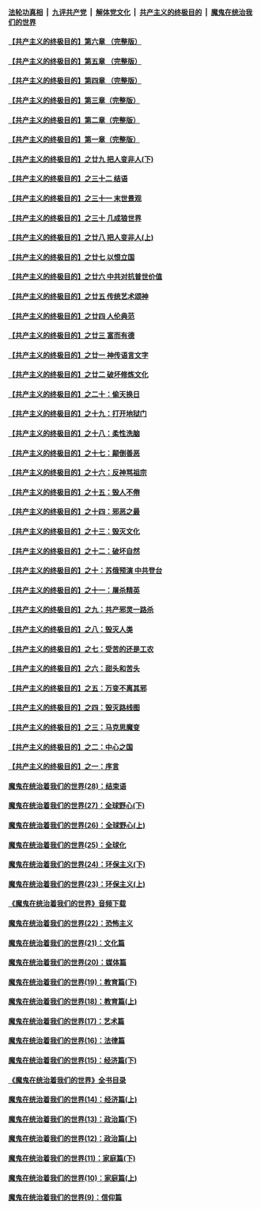 

####  [法轮功真相](../../../../basic/blob/master/README.md?t=04240631) &nbsp;|&nbsp; [九评共产党](../../../../9ping.md/blob/master/README.md?t=04240631) &nbsp;|&nbsp; [解体党文化](../../../../jtdwh.md/blob/master/README.md?t=04240631)  &nbsp;|&nbsp; [共产主义的终极目的](../../../../gczydzjmd.md/blob/master/README.md?t=04240631) &nbsp;|&nbsp; [魔鬼在统治我们的世界](../../../../mgztzwmdsj.md/blob/master/README.md?t=04240631) 

#### [【共产主义的终极目的】第六章 （完整版）](../pages/nsc422/n11428913.md?t=04240631) 

#### [【共产主义的终极目的】第五章 （完整版）](../pages/nsc422/n11428912.md?t=04240631) 

#### [【共产主义的终极目的】第四章 （完整版）](../pages/nsc422/n11428907.md?t=04240631) 

#### [【共产主义的终极目的】第三章（完整版）](../pages/nsc422/n11428848.md?t=04240631) 

#### [【共产主义的终极目的】第二章（完整版）](../pages/nsc422/n11428831.md?t=04240631) 

#### [【共产主义的终极目的】第一章（完整版）](../pages/nsc422/n11417651.md?t=04240631) 

#### [【共产主义的终极目的】之廿九 把人变非人(下)](../pages/nsc422/n11344140.md?t=04240631) 

#### [【共产主义的终极目的】之三十二 结语](../pages/nsc422/n11360535.md?t=04240631) 

#### [【共产主义的终极目的】之三十一 末世景观](../pages/nsc422/n11351129.md?t=04240631) 

#### [【共产主义的终极目的】之三十 几成狼世界](../pages/nsc422/n11348280.md?t=04240631) 

#### [【共产主义的终极目的】之廿八 把人变非人(上)](../pages/nsc422/n11340492.md?t=04240631) 

#### [【共产主义的终极目的】之廿七 以恨立国](../pages/nsc422/n11336944.md?t=04240631) 

#### [【共产主义的终极目的】之廿六 中共对抗普世价值](../pages/nsc422/n11324785.md?t=04240631) 

#### [【共产主义的终极目的】之廿五 传统艺术颂神](../pages/nsc422/n11296396.md?t=04240631) 

#### [【共产主义的终极目的】之廿四 人伦典范](../pages/nsc422/n11296397.md?t=04240631) 

#### [【共产主义的终极目的】之廿三 富而有德](../pages/nsc422/n11283598.md?t=04240631) 

#### [【共产主义的终极目的】之廿一 神传语言文字](../pages/nsc422/n11263265.md?t=04240631) 

#### [【共产主义的终极目的】之廿二 破坏修炼文化](../pages/nsc422/n11245728.md?t=04240631) 

#### [【共产主义的终极目的】之二十：偷天换日](../pages/nsc422/n11238846.md?t=04240631) 

#### [【共产主义的终极目的】之十九：打开地狱门](../pages/nsc422/n11206376.md?t=04240631) 

#### [【共产主义的终极目的】之十八：柔性洗脑](../pages/nsc422/n11199994.md?t=04240631) 

#### [【共产主义的终极目的】之十七：颠倒善恶](../pages/nsc422/n11179782.md?t=04240631) 

#### [【共产主义的终极目的】之十六：反神骂祖宗](../pages/nsc422/n11166798.md?t=04240631) 

#### [【共产主义的终极目的】之十五：毁人不倦](../pages/nsc422/n11166792.md?t=04240631) 

#### [【共产主义的终极目的】之十四：邪恶之最](../pages/nsc422/n11150249.md?t=04240631) 

#### [【共产主义的终极目的】之十三：毁灭文化](../pages/nsc422/n11135227.md?t=04240631) 

#### [【共产主义的终极目的】之十二：破坏自然](../pages/nsc422/n11135214.md?t=04240631) 

#### [【共产主义的终极目的】之十：苏俄预演 中共登台](../pages/nsc422/n11118424.md?t=04240631) 

#### [【共产主义的终极目的】之十一：屠杀精英](../pages/nsc422/n11118442.md?t=04240631) 

#### [【共产主义的终极目的】之九：共产邪灵一路杀](../pages/nsc422/n11114139.md?t=04240631) 

#### [【共产主义的终极目的】之八：毁灭人类](../pages/nsc422/n11108503.md?t=04240631) 

#### [【共产主义的终极目的】之七：受苦的还是工农](../pages/nsc422/n11101809.md?t=04240631) 

#### [【共产主义的终极目的】之六：甜头和苦头](../pages/nsc422/n11096971.md?t=04240631) 

#### [【共产主义的终极目的】之五：万变不离其邪](../pages/nsc422/n11091285.md?t=04240631) 

#### [【共产主义的终极目的】之四：毁灭路线图](../pages/nsc422/n11086284.md?t=04240631) 

#### [【共产主义的终极目的】之三：马克思魔变](../pages/nsc422/n11061941.md?t=04240631) 

#### [【共产主义的终极目的】之二：中心之国](../pages/nsc422/n11047728.md?t=04240631) 

#### [【共产主义的终极目的】之一：序言](../pages/nsc422/n11086077.md?t=04240631) 

#### [魔鬼在统治着我们的世界(28)：结束语](../pages/nsc422/n10936246.md?t=04240631) 

#### [魔鬼在统治着我们的世界(27)：全球野心(下)](../pages/nsc422/n10928319.md?t=04240631) 

#### [魔鬼在统治着我们的世界(26)：全球野心(上)](../pages/nsc422/n10900318.md?t=04240631) 

#### [魔鬼在统治着我们的世界(25)：全球化](../pages/nsc422/n10788205.md?t=04240631) 

#### [魔鬼在统治着我们的世界(24)：环保主义(下)](../pages/nsc422/n10695307.md?t=04240631) 

#### [魔鬼在统治着我们的世界(23)：环保主义(上)](../pages/nsc422/n10688613.md?t=04240631) 

#### [《魔鬼在统治着我们的世界》音频下载](../pages/nsc422/n10635553.md?t=04240631) 

#### [魔鬼在统治着我们的世界(22)：恐怖主义](../pages/nsc422/n10614727.md?t=04240631) 

#### [魔鬼在统治着我们的世界(21)：文化篇](../pages/nsc422/n10597706.md?t=04240631) 

#### [魔鬼在统治着我们的世界(20)：媒体篇](../pages/nsc422/n10586579.md?t=04240631) 

#### [魔鬼在统治着我们的世界(19)：教育篇(下)](../pages/nsc422/n10564808.md?t=04240631) 

#### [魔鬼在统治着我们的世界(18)：教育篇(上)](../pages/nsc422/n10526970.md?t=04240631) 

#### [魔鬼在统治着我们的世界(17)：艺术篇](../pages/nsc422/n10499093.md?t=04240631) 

#### [魔鬼在统治着我们的世界(16)：法律篇](../pages/nsc422/n10485969.md?t=04240631) 

#### [魔鬼在统治着我们的世界(15)：经济篇(下)](../pages/nsc422/n10469975.md?t=04240631) 

#### [《魔鬼在统治着我们的世界》全书目录](../pages/nsc422/n10464261.md?t=04240631) 

#### [魔鬼在统治着我们的世界(14)：经济篇(上)](../pages/nsc422/n10457370.md?t=04240631) 

#### [魔鬼在统治着我们的世界(13)：政治篇(下)](../pages/nsc422/n10448270.md?t=04240631) 

#### [魔鬼在统治着我们的世界(12)：政治篇(上)](../pages/nsc422/n10444576.md?t=04240631) 

#### [魔鬼在统治着我们的世界(11)：家庭篇(下)](../pages/nsc422/n10440961.md?t=04240631) 

#### [魔鬼在统治着我们的世界(10)：家庭篇(上)](../pages/nsc422/n10435448.md?t=04240631) 

#### [魔鬼在统治着我们的世界(9)：信仰篇](../pages/nsc422/n10432159.md?t=04240631) 


